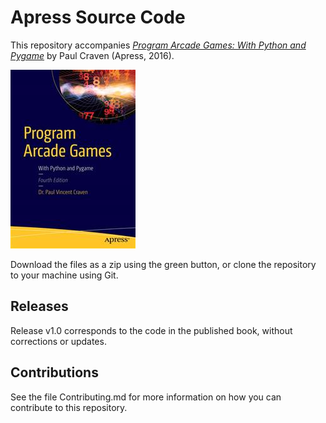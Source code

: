 # Apress Source Code

This repository accompanies [*Program Arcade Games: With Python and Pygame*](http://www.apress.com/9781484217894) by Paul Craven (Apress, 2016).

![Cover image](9781484217894.jpg)

Download the files as a zip using the green button, or clone the repository to your machine using Git.

## Releases

Release v1.0 corresponds to the code in the published book, without corrections or updates.

## Contributions

See the file Contributing.md for more information on how you can contribute to this repository.

